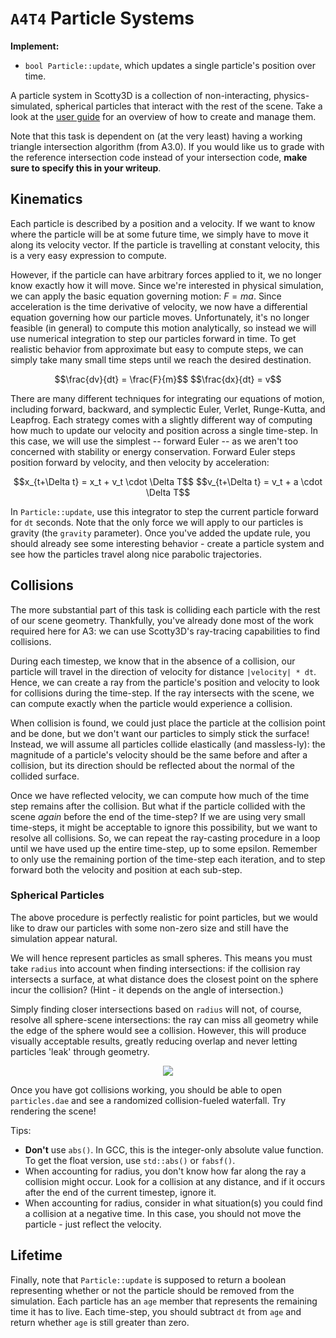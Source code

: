 # `A4T4` Particle Systems

**Implement:**
- `bool Particle::update`, which updates a single particle's position over time.

A particle system in Scotty3D is a collection of non-interacting, physics-simulated, spherical particles that interact with the rest of the scene. Take a look at the [user guide](https://cmu-graphics.github.io/Scotty3D-docs/guide/simulate_mode/) for an overview of how to create and manage them. 

Note that this task is dependent on (at the very least) having a working triangle intersection algorithm (from A3.0). If you would like us to grade with the reference intersection code instead of your intersection code, **make sure to specify this in your writeup**.

## Kinematics 

Each particle is described by a position and a velocity. If we want to know where the particle will be at some future time, we simply have to move it along its velocity vector. If the particle is travelling at constant velocity, this is a very easy expression to compute. 

However, if the particle can have arbitrary forces applied to it, we no longer know exactly how it will move. Since we're interested in physical simulation, we can apply the basic equation governing motion: $F = ma$. Since acceleration is the time derivative of velocity, we now have a differential equation governing how our particle moves. Unfortunately, it's no longer feasible (in general) to compute this motion analytically, so instead we will use numerical integration to step our particles forward in time. To get realistic behavior from approximate but easy to compute steps, we can simply take many small time steps until we reach the desired destination.

<center>
$$\frac{dv}{dt} = \frac{F}{m}$$
$$\frac{dx}{dt} = v$$
</center>

There are many different techniques for integrating our equations of motion, including forward, backward, and symplectic Euler, Verlet, Runge-Kutta, and Leapfrog. Each strategy comes with a slightly different way of computing how much to update our velocity and position across a single time-step. In this case, we will use the simplest -- forward Euler -- as we aren't too concerned with stability or energy conservation. Forward Euler steps position forward by velocity, and then velocity by acceleration:

<center>
$$x_{t+\Delta t} = x_t + v_t \cdot \Delta T$$
$$v_{t+\Delta t} = v_t + a \cdot \Delta T$$
</center>

In `Particle::update`, use this integrator to step the current particle forward for `dt` seconds. Note that the only force we will apply to our particles is gravity (the `gravity` parameter). Once you've added the update rule, you should already see some interesting behavior - create a particle system and see how the particles travel along nice parabolic trajectories. 

## Collisions

The more substantial part of this task is colliding each particle with the rest of our scene geometry. Thankfully, you've already done most of the work required here for A3: we can use Scotty3D's ray-tracing capabilities to find collisions. 

During each timestep, we know that in the absence of a collision, our particle will travel in the direction of velocity for distance `|velocity| * dt`. Hence, we can create a ray from the particle's position and velocity to look for collisions during the time-step. If the ray intersects with the scene, we can compute exactly when the particle would experience a collision. 

When collision is found, we could just place the particle at the collision point and be done, but we don't want our particles to simply stick the surface! Instead, we will assume all particles collide elastically (and massless-ly): the magnitude of a particle's velocity should be the same before and after a collision, but its direction should be reflected about the normal of the collided surface. 

Once we have reflected velocity, we can compute how much of the time step remains after the collision. But what if the particle collided with the scene _again_ before the end of the time-step? If we are using very small time-steps, it might be acceptable to ignore this possibility, but we want to resolve all collisions. So, we can repeat the ray-casting procedure in a loop until we have used up the entire time-step, up to some epsilon. Remember to only use the remaining portion of the time-step each iteration, and to step forward both the velocity and position at each sub-step.

### Spherical Particles

The above procedure is perfectly realistic for point particles, but we would like to draw our particles with some non-zero size and still have the simulation appear natural. 

We will hence represent particles as small spheres. This means you must take `radius` into account when finding intersections: if the collision ray intersects a surface, at what distance does the closest point on the sphere incur the collision? (Hint - it depends on the angle of intersection.)

Simply finding closer intersections based on `radius` will not, of course, resolve all sphere-scene intersections: the ray can miss all geometry while the edge of the sphere would see a collision. However, this will produce visually acceptable results, greatly reducing overlap and never letting particles 'leak' through geometry. 

<center><img src="task4_media/collision.png"></center>

Once you have got collisions working, you should be able to open `particles.dae` and see a randomized collision-fueled waterfall. Try rendering the scene!

Tips:
- **Don't** use `abs()`. In GCC, this is the integer-only absolute value function. To get the float version, use `std::abs()` or `fabsf()`.
- When accounting for radius, you don't know how far along the ray a collision might occur. Look for a collision at any distance, and if it occurs after the end of the current timestep, ignore it.
- When accounting for radius, consider in what situation(s) you could find a collision at a negative time. In this case, you should not move the particle - just reflect the velocity. 

## Lifetime

Finally, note that `Particle::update` is supposed to return a boolean representing whether or not the particle should be removed from the simulation. Each particle has an `age` member that represents the remaining time it has to live. Each time-step, you should subtract `dt` from `age` and return whether `age` is still greater than zero. 

